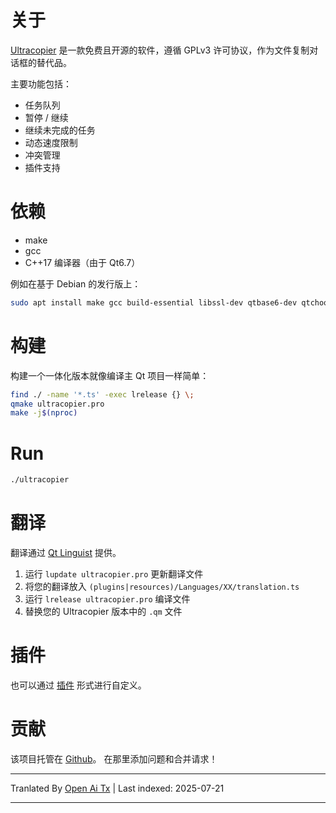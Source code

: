 ﻿
# 关于

[Ultracopier](https://ultracopier.herman-brule.com/) 是一款免费且开源的软件，遵循 GPLv3 许可协议，作为文件复制对话框的替代品。

主要功能包括：
- 任务队列
- 暂停 / 继续
- 继续未完成的任务
- 动态速度限制
- 冲突管理
- 插件支持

# 依赖
- make
- gcc
- C++17 编译器（由于 Qt6.7）

例如在基于 Debian 的发行版上：




```bash
sudo apt install make gcc build-essential libssl-dev qtbase6-dev qtchooser qt6-qmake qtbase6-dev-tools qttools6-dev-tools
```
# 构建

构建一个一体化版本就像编译主 Qt 项目一样简单：


```bash
find ./ -name '*.ts' -exec lrelease {} \;
qmake ultracopier.pro
make -j$(nproc)
```

# Run

```bash
./ultracopier
```


# 翻译

翻译通过 [Qt Linguist](http://doc.qt.io/qt-6/qtlinguist-index.html) 提供。

1. 运行 `lupdate ultracopier.pro` 更新翻译文件
2. 将您的翻译放入 `(plugins|resources)/Languages/XX/translation.ts`
3. 运行 `lrelease ultracopier.pro` 编译文件
4. 替换您的 Ultracopier 版本中的 `.qm` 文件


# 插件

也可以通过 [插件](https://raw.githubusercontent.com/alphaonex86/Ultracopier/master/plugins/README.md) 形式进行自定义。


# 贡献
该项目托管在 [Github](https://github.com/alphaonex86/Ultracopier)。
在那里添加问题和合并请求！




---

Tranlated By [Open Ai Tx](https://github.com/OpenAiTx/OpenAiTx) | Last indexed: 2025-07-21

---